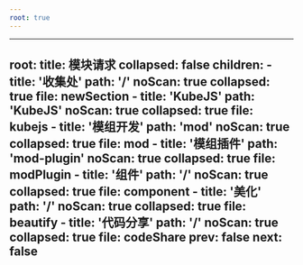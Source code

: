 ```yaml
---
root: true
---
```


---
root:
  title: 模块请求
  collapsed: false
  children:
      - title: '收集处'
        path: '/'
        noScan: true
        collapsed: true
        file: newSection
      - title: 'KubeJS'
        path: 'KubeJS'
        noScan: true
        collapsed: true
        file: kubejs
      - title: '模组开发'
        path: 'mod'
        noScan: true
        collapsed: true
        file: mod
      - title: '模组插件'
        path: 'mod-plugin'
        noScan: true
        collapsed: true
        file: modPlugin
      - title: '组件'
        path: '/'
        noScan: true
        collapsed: true
        file: component
      - title: '美化'
        path: '/'
        noScan: true
        collapsed: true
        file: beautify
      - title: '代码分享'
        path: '/'
        noScan: true
        collapsed: true
        file: codeShare
prev: false
next: false
---
